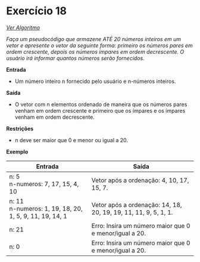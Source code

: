 # Exercício 18

[*Ver Algoritmo*](Algoritmo18.md)

*Faça um pseudocódigo que armazene ATÉ 20 números inteiros em um vetor
e apresente o vetor da seguinte forma: primeiro os números pares em ordem
crescente, depois os números ímpares em ordem decrescente. O usuário irá
informar quantos números serão fornecidos.*

**Entrada**
- Um número inteiro n fornecido pelo usuário e n-números inteiros.

**Saída**
- O vetor com n elementos ordenado de maneira que os números pares venham em
ordem crescente e primeiro que os ímpares e os ímpares venham em ordem
decrescente.

**Restrições**
- n deve ser maior que 0 e menor ou igual a 20.

**Exemplo**

| Entrada                                           | Saída                                       |
| ------------------------------------------------- | ------------------------------------------- |
| n: 5<br>n-numeros: 7, 17, 15, 4, 10                 | Vetor após a ordenação: 4, 10, 17, 15, 7.   |
| n: 11<br>n-numeros: 1, 19, 18, 20, 1, 5, 9, 11, 19, 14, 1 | Vetor após a ordenação: 14, 18, 20, 19, 19, 11, 11, 9, 5, 1, 1. |
| n: 21                                            | Erro: Insira um número maior que 0 e menor/igual a 20. |
| n: 0                                             | Erro: Insira um número maior que 0 e menor/igual a 20. |
